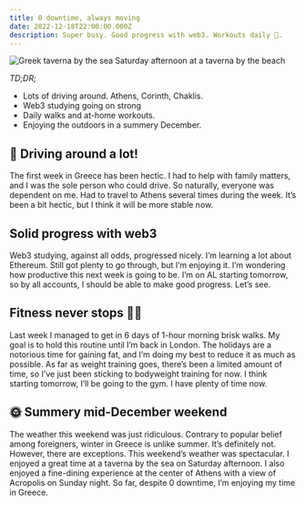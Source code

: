 ```yaml
---
title: 0 downtime, always moving
date: 2022-12-18T22:00:00.000Z
description: Super busy. Good progress with web3. Workouts daily 💪.
---
```

![Greek taverna by the sea](taverna.jpg)
<span class="caption">Saturday afternoon at a taverna by the beach</span>

_TD;DR;_

* Lots of driving around. Athens, Corinth, Chaklis.
* Web3 studying going on strong
* Daily walks and at-home workouts.
* Enjoying the outdoors in a summery December.

## 🚕 Driving around a lot!

The first week in Greece has been hectic. I had to help with family matters, and I was the sole person who could drive. So naturally, everyone was dependent on me. Had to travel to Athens several times during the week. It’s been a bit hectic, but I think it will be more stable now.

## Solid progress with web3

Web3 studying, against all odds, progressed nicely. I’m learning a lot about Ethereum. Still got plenty to go through, but I’m enjoying it. I’m wondering how productive this next week is going to be. I’m on AL starting tomorrow, so by all accounts, I should be able to make good progress. Let’s see.

## Fitness never stops 💪🏻

Last week I managed to get in 6 days of 1-hour morning brisk walks. My goal is to hold this routine until I’m back in London. The holidays are a notorious time for gaining fat, and I’m doing my best to reduce it as much as possible. As far as weight training goes, there’s been a limited amount of time, so I’ve just been sticking to bodyweight training for now. I think starting tomorrow, I’ll be going to the gym. I have plenty of time now.

## 🌞 Summery mid-December weekend

The weather this weekend was just ridiculous. Contrary to popular belief among foreigners, winter in Greece is unlike summer. It’s definitely not. However, there are exceptions. This weekend’s weather was spectacular. I enjoyed a great time at a taverna by the sea on Saturday afternoon. I also enjoyed a fine-dining experience at the center of Athens with a view of Acropolis on Sunday night. So far, despite 0 downtime, I’m enjoying my time in Greece.
